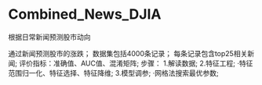 # Combined_News_DJIA
根据日常新闻预测股市动向

通过新闻预测股市的涨跌；
数据集包括4000条记录；
每条记录包含top25相关新闻;
评价指标：准确值、AUC值、混淆矩阵;
步骤：
  1.解读数据;
  2.特征工程;
    ·特征范围归一化、特征选择、特征降维;
  3.模型调参;
    ·网格法搜索最优参数;
